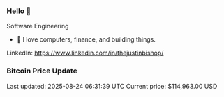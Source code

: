 ### Hello 🤙  

Software Engineering

- 🔭 I love computers, finance, and building things.
  
LinkedIn: https://www.linkedin.com/in/thejustinbishop/  

















































































































































































































































































































































































































































































































































































































































































































































































































































































































































































































### Bitcoin Price Update
Last updated: 2025-08-24 06:31:39 UTC
Current price: $114,963.00 USD
